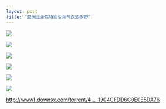 ```yaml
---
layout: post
title: "亚洲业余性特别沿淘气衣波多野"
---
```

![](http://p.usxpic.com/btimg/upload/image/20180614/61406100805.jpg)

![](http://p.usxpic.com/btimg/upload/image/20180614/61406100806.jpg)

![](http://p.usxpic.com/btimg/upload/image/20180614/61406100807.jpg)

![](http://p.usxpic.com/btimg/upload/image/20180614/61406100808.jpg)

![](http://p.usxpic.com/btimg/upload/image/20180614/61406100809.jpg)

![](http://p.usxpic.com/btimg/upload/image/20180614/61406100810.jpg)

[http://www1.downsx.com/torrent/4 ... 1904CFDD6C0E0E5DA76](http://www1.downsx.com/torrent/427EE3181F38758F579AF1904CFDD6C0E0E5DA76)
